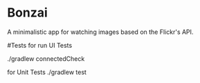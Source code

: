 # Bonzai
A minimalistic app for watching images based on the Flickr's API.

#Tests
for run UI Tests

./gradlew connectedCheck

for Unit Tests
./gradlew test